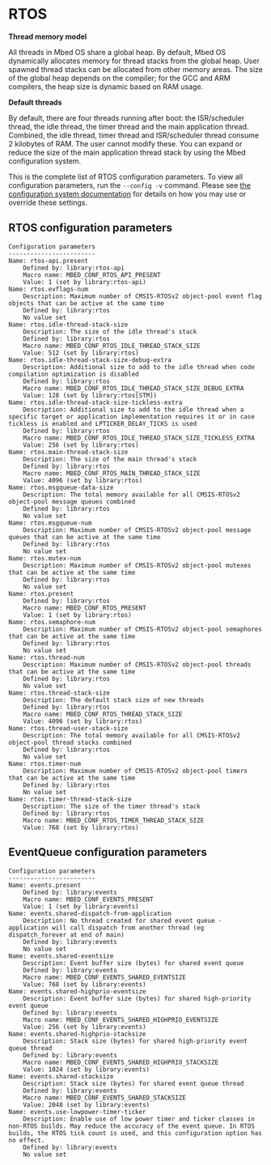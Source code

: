 <h1 id="configuration-rtos">RTOS</h1>

**Thread memory model**

All threads in Mbed OS share a global heap. By default, Mbed OS dynamically allocates memory for thread stacks from the global heap. User spawned thread stacks can be allocated from other memory areas. The size of the global heap depends on the compiler; for the GCC and ARM compilers, the heap size is dynamic based on RAM usage.

**Default threads**

By default, there are four threads running after boot: the ISR/scheduler thread, the idle thread, the timer thread and the main application thread. Combined, the idle thread, timer thread and ISR/scheduler thread consume 2 kilobytes of RAM. The user cannot modify these. You can expand or reduce the size of the main application thread stack by using the Mbed configuration system.


This is the complete list of RTOS configuration parameters. To view all configuration parameters, run the `--config -v` command. Please see [the configuration system documentation](../program-setup/advanced-configuration.html) for details on how you may use or override these settings.

## RTOS configuration parameters

```
Configuration parameters
------------------------
Name: rtos-api.present
    Defined by: library:rtos-api
    Macro name: MBED_CONF_RTOS_API_PRESENT
    Value: 1 (set by library:rtos-api)
Name: rtos.evflags-num
    Description: Maximum number of CMSIS-RTOSv2 object-pool event flag objects that can be active at the same time
    Defined by: library:rtos
    No value set
Name: rtos.idle-thread-stack-size
    Description: The size of the idle thread's stack
    Defined by: library:rtos
    Macro name: MBED_CONF_RTOS_IDLE_THREAD_STACK_SIZE
    Value: 512 (set by library:rtos)
Name: rtos.idle-thread-stack-size-debug-extra
    Description: Additional size to add to the idle thread when code compilation optimization is disabled
    Defined by: library:rtos
    Macro name: MBED_CONF_RTOS_IDLE_THREAD_STACK_SIZE_DEBUG_EXTRA
    Value: 128 (set by library:rtos[STM])
Name: rtos.idle-thread-stack-size-tickless-extra
    Description: Additional size to add to the idle thread when a specific target or application implementation requires it or in case tickless is enabled and LPTICKER_DELAY_TICKS is used
    Defined by: library:rtos
    Macro name: MBED_CONF_RTOS_IDLE_THREAD_STACK_SIZE_TICKLESS_EXTRA
    Value: 256 (set by library:rtos)
Name: rtos.main-thread-stack-size
    Description: The size of the main thread's stack
    Defined by: library:rtos
    Macro name: MBED_CONF_RTOS_MAIN_THREAD_STACK_SIZE
    Value: 4096 (set by library:rtos)
Name: rtos.msgqueue-data-size
    Description: The total memory available for all CMSIS-RTOSv2 object-pool message queues combined
    Defined by: library:rtos
    No value set
Name: rtos.msgqueue-num
    Description: Maximum number of CMSIS-RTOSv2 object-pool message queues that can be active at the same time
    Defined by: library:rtos
    No value set
Name: rtos.mutex-num
    Description: Maximum number of CMSIS-RTOSv2 object-pool mutexes that can be active at the same time
    Defined by: library:rtos
    No value set
Name: rtos.present
    Defined by: library:rtos
    Macro name: MBED_CONF_RTOS_PRESENT
    Value: 1 (set by library:rtos)
Name: rtos.semaphore-num
    Description: Maximum number of CMSIS-RTOSv2 object-pool semaphores that can be active at the same time
    Defined by: library:rtos
    No value set
Name: rtos.thread-num
    Description: Maximum number of CMSIS-RTOSv2 object-pool threads that can be active at the same time
    Defined by: library:rtos
    No value set
Name: rtos.thread-stack-size
    Description: The default stack size of new threads
    Defined by: library:rtos
    Macro name: MBED_CONF_RTOS_THREAD_STACK_SIZE
    Value: 4096 (set by library:rtos)
Name: rtos.thread-user-stack-size
    Description: The total memory available for all CMSIS-RTOSv2 object-pool thread stacks combined
    Defined by: library:rtos
    No value set
Name: rtos.timer-num
    Description: Maximum number of CMSIS-RTOSv2 object-pool timers that can be active at the same time
    Defined by: library:rtos
    No value set
Name: rtos.timer-thread-stack-size
    Description: The size of the timer thread's stack
    Defined by: library:rtos
    Macro name: MBED_CONF_RTOS_TIMER_THREAD_STACK_SIZE
    Value: 768 (set by library:rtos)
```

## EventQueue configuration parameters

```
Configuration parameters
------------------------
Name: events.present
    Defined by: library:events
    Macro name: MBED_CONF_EVENTS_PRESENT
    Value: 1 (set by library:events)
Name: events.shared-dispatch-from-application
    Description: No thread created for shared event queue - application will call dispatch from another thread (eg dispatch_forever at end of main)
    Defined by: library:events
    No value set
Name: events.shared-eventsize
    Description: Event buffer size (bytes) for shared event queue
    Defined by: library:events
    Macro name: MBED_CONF_EVENTS_SHARED_EVENTSIZE
    Value: 768 (set by library:events)
Name: events.shared-highprio-eventsize
    Description: Event buffer size (bytes) for shared high-priority event queue
    Defined by: library:events
    Macro name: MBED_CONF_EVENTS_SHARED_HIGHPRIO_EVENTSIZE
    Value: 256 (set by library:events)
Name: events.shared-highprio-stacksize
    Description: Stack size (bytes) for shared high-priority event queue thread
    Defined by: library:events
    Macro name: MBED_CONF_EVENTS_SHARED_HIGHPRIO_STACKSIZE
    Value: 1024 (set by library:events)
Name: events.shared-stacksize
    Description: Stack size (bytes) for shared event queue thread
    Defined by: library:events
    Macro name: MBED_CONF_EVENTS_SHARED_STACKSIZE
    Value: 2048 (set by library:events)
Name: events.use-lowpower-timer-ticker
    Description: Enable use of low power timer and ticker classes in non-RTOS builds. May reduce the accuracy of the event queue. In RTOS builds, the RTOS tick count is used, and this configuration option has no effect.
    Defined by: library:events
    No value set
```
